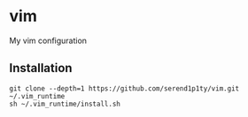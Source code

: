 # vim
My vim configuration

## Installation

```
git clone --depth=1 https://github.com/serend1p1ty/vim.git ~/.vim_runtime
sh ~/.vim_runtime/install.sh
```
